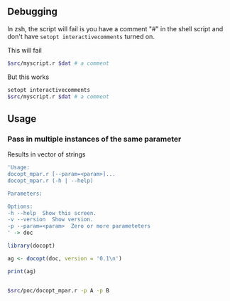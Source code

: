 ## Debugging

In zsh, the script will fail is you have a comment "#" in the shell script and don't have `setopt interactivecomments` turned on.

This will fail

```bash
$src/myscript.r $dat # a comment
```

But this works

```bash
setopt interactivecomments
$src/myscript.r $dat # a comment
```

## Usage

### Pass in multiple instances of the same parameter

Results in vector of strings

```r
'Usage:
docopt_mpar.r [--param=<param>]...
docopt_mpar.r (-h | --help)

Parameters:

Options:
-h --help  Show this screen.
-v --version  Show version.
-p --param=<param>  Zero or more parameteters
' -> doc

library(docopt)

ag <- docopt(doc, version = '0.1\n')

print(ag)
```

```bash

$src/poc/docopt_mpar.r -p A -p B

```
